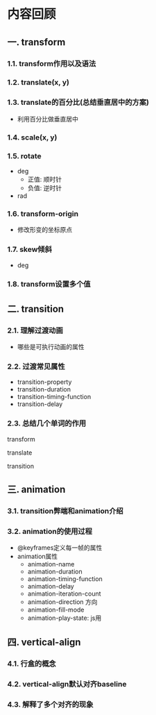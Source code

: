 # 内容回顾

## 一. transform

### 1.1. transform作用以及语法



### 1.2. translate(x, y)



### 1.3. translate的百分比(总结垂直居中的方案)

* 利用百分比做垂直居中



### 1.4. scale(x, y)



### 1.5. rotate

* deg
  * 正值: 顺时针
  * 负值: 逆时针
* rad



### 1.6. transform-origin

* 修改形变的坐标原点



### 1.7. skew倾斜

* deg



### 1.8. transform设置多个值





## 二. transition

### 2.1. 理解过渡动画

* 哪些是可执行动画的属性



### 2.2. 过渡常见属性

* transition-property
* transition-duration
* transition-timing-function
* transition-delay



### 2.3. 总结几个单词的作用

transform

translate

transition





## 三. animation

### 3.1. transition弊端和animation介绍



### 3.2. animation的使用过程

* @keyframes定义每一帧的属性
* animation属性
  * animation-name
  * animation-duration
  * animation-timing-function
  * animation-delay
  * animation-iteration-count
  * animation-direction 方向
  * animation-fill-mode
  * animation-play-state: js用



## 四. vertical-align

### 4.1. 行盒的概念



### 4.2. vertical-align默认对齐baseline



### 4.3. 解释了多个对齐的现象
























